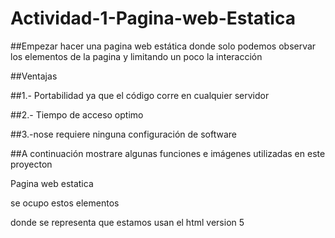 # Actividad-1-Pagina-web-Estatica

##Empezar hacer una pagina web estática donde solo podemos observar los elementos de la pagina y limitando un poco la interacción

##Ventajas


##1.- Portabilidad ya que el código corre en cualquier servidor   

##2.- Tiempo de acceso optimo
 
##3.-nose requiere ninguna configuración de software

##A continuación mostrare algunas funciones e imágenes utilizadas en este proyecton

Pagina web estatica

se ocupo estos elementos 

<!DOCTYPE html> donde se representa que estamos usan el html version 5

<Title> para indicar el titulo en este caso la optimizacion 
 
 </h1> para el texto 
 
 <p> para el cuerpo de la informacion 
 
 en el siguiente documento vemos mas a fondo la pagina web estatica


